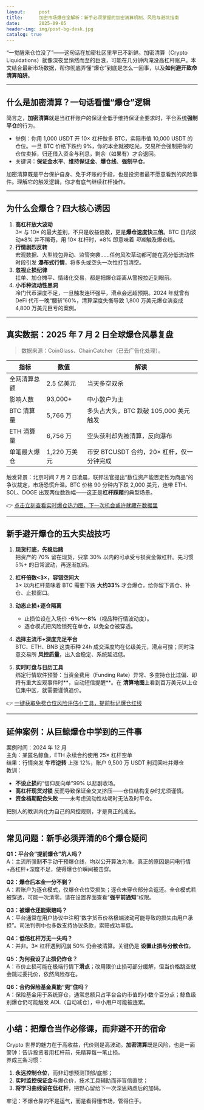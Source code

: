 ```yaml
---
layout:     post
title:      加密市场爆仓全解析：新手必须掌握的加密清算机制、风险与避坑指南
date:       2025-09-05
header-img: img/post-bg-desk.jpg
catalog: true
---
```


“一觉醒来仓位没了”——这句话在加密社区里早已不新鲜。加密清算（Crypto Liquidations）就像深夜里悄然而至的巨浪，可能在几分钟内淹没高杠杆账户。本文结合最新市场数据，帮你彻底弄懂“爆仓”到底是怎么一回事，以及**如何避开致命清算陷阱**。

---

## 什么是加密清算？一句话看懂“爆仓”逻辑

简言之，**加密清算**就是当杠杆账户的保证金低于维持保证金要求时，平台系统**强制平仓**的行为。  
- 举例：你用 1,000 USDT 开 10× 杠杆做多 BTC，实际市值 10,000 USDT 的仓位。一旦 BTC 价格下跌约 9%，你的本金就被吃光，交易所会强制把你的仓位卖掉，归还借入资金与利息，剩余（如果有）才会退回。  
- 关键词：**保证金水平**、**维持保证金**、**爆仓线**、**强制平仓**。

加密清算既是平台保护自身、免于坏账的手段，也是投资者最不愿意看到的风险事件。理解它的触发逻辑，你才有底气继续杠杆操作。

---

## 为什么会爆仓？四大核心诱因

1. **高杠杆放大波动**  
   3× 与 10× 的最大差别，不只是收益倍数，更是**爆仓速度快三倍**。BTC 日内波动±8% 并不稀奇，用 10× 杠杆时，±8% 即意味着 *可能*触及爆仓线。  
2. **行情剧烈反转**  
   宏观数据、大型钱包异动、监管突袭……任何风吹草动都可能在高分低流动性时段引发 **瀑布式行情**，将多头或空头一次性打包清空。  
3. **忽视止损纪律**  
   扛单、加仓摊平、情绪化交易，都是把爆仓距离从警报拉近到眼前。  
4. **小币种流动性黑洞**  
   冷门代币深度不足，一旦触发连环强平，滑点会远超预期。2024 年就曾有 DeFi 代币一晚“腰斩”60%，清算深度失衡导致 1,800 万美元爆仓演变成 4,800 万美元巨亏的案例。

---

## 真实数据：2025 年 7 月 2 日全球爆仓风暴复盘

> 数据来源：CoinGlass、ChainCatcher（已去广告化处理）。

| 指标 | 数值 | 解读 |
|---|---|---|
|全网清算总额|2.5 亿美元|当天多空双杀 |
|影响人数|93,000+|中小散户为主 |
|BTC 清算量|5,766 万|多头占大头，BTC 跌破 105,000 美元触发 |
|ETH 清算量|6,756 万|空头获利却先被清算，反向瀑布 |
|单笔最大爆仓|1,220 万美元|币安 BTCUSDT 合约，20× 杠杆，仅一分钟完成 |

触发背景：北京时间 7 月 2 日凌晨，联邦法官提出“数位资产能否定性为商品”的争议裁定，市场恐慌升温。BTC 价格 90 分钟内下跌 2,000 美元，连带 ETH、SOL、DOGE 出现两位数跌幅——这正是**杠杆踩踏**的典型场景。

👉 [点击立刻查看实时爆仓热力图，下一次机会或许就藏在数据里](https://okxdog.com/)

---

## 新手避开爆仓的五大实战技巧

1. **现货打底，先稳后赌**  
   把资产的 70% 留在现货，只拿 30% 以内的可承受亏损资金做杠杆。先习惯 5%+ 的日常波动，再逐渐加码。  

2. **杠杆倍数<3×，容错空间大**  
   3× 以内杠杆意味着 BTC 需要下跌 **大约33%** 才会爆仓，给你留下调仓、补仓、止损窗口。  

3. **动态止损+逐仓隔离**  
   - 止损位设在入场价 **-6%～-8%**（视品种行情波动度）。  
   - 逐仓模式把风险锁死在单仓，以免全仓被穿透。  

4. **选择主流币+深度充足平台**  
   BTC、ETH、BNB 这类币种 24h 成交深度均在亿级美元，滑点可控；同时注意交易所 **风控质量**，出入金稳定、系统延迟低。  

5. **实时盯盘与日历工具**  
   绑定行情软件预警：当资金费用（Funding Rate）异常、多空持仓比过偏、即将有重大宏观事件时**，自动短信提醒**。在 **清算地图**上看到百万美元以上仓位集中区，就需要谨慎追价。

👉 [一键获取免费仓位风险评估小工具，提前标记爆仓红线](https://okxdog.com/)

---

## 延伸案例：从巨鲸爆仓中学到的三件事

案例时间：2024 年 12 月  
主角：某匿名鲸鱼，ETH 永续合约使用 25× 杠杆空单  
结果：行情突发 **牛市逆转** 上涨 12%，账户 9,500 万 USDT 利润回吐并爆仓  
教训：  
- **不设止损**的“信仰反向单”99% 以悲剧收场。  
- **高杠杆现货对锁** 反而导致保证金交叉挤压——仓位结构复杂时尤须谨慎。  
- **资金档期配合失败** ——未考虑流动性枯竭时无法及时平仓。  

把别人的教训内化为自己的风控规则，才是真正的成长。

---

## 常见问题：新手必须弄清的6个爆仓疑问

**Q1：平台会“提前爆仓”坑人吗？**  
A：主流所强制**不**手动干预爆仓线，均以公开算法为准。真正的原因是闪电行情+高杠杆+深度不足，使得爆仓价瞬间被击穿。

**Q2：爆仓后本金一分不剩？**  
A：若账户为逐仓模式，仅爆仓仓位受损失；逐仓未穿仓部分会返还。全仓模式若被穿透，可能一次清零。请在设置界面查看“**强平前通知**”权限。

**Q3：被爆仓还能索赔吗？**  
A：平台通常在用户协议中注明“数字货币价格极端波动可能导致的损失由用户承担”。司法判例中也多数支持协议条款，索赔成功率低。

**Q4：低倍杠杆万无一失吗？**  
A：并非。3× 杠杆遇到闪崩 50% 仍会被清算。关键仍是 **设置止损与分散仓位**。

**Q5：为何我设了止损仍炸仓？**  
A：市价止损可能在极端行情下**滑点**；改用限价止损可部分缓解，但当价格跳空就会跳过委托价，依然风险存在。

**Q6：合约保险基金真能“兜”住吗？**  
A：保险基金用于系统穿仓，通常总额只占平台合约市值的小数个百分点；鲸鱼级别爆仓仍可能触发 ADL（自动减仓），中小用户可能被连累。

---

## 小结：把爆仓当作必修课，而非避不开的宿命

Crypto 世界的魅力在于高收益，代价则是高波动。**加密清算**既是风险，也是一面警钟：告诉投资者用杠杆前，先精算每一笔止损。  
养成三条习惯：  
1. **永远控制仓位**，而非幻想预测顶部/底部；  
2. **实时监控保证金**与爆仓价，技术工具辅助而非盲信直觉；  
3. **将学习曲线留在低杠杆**，把野心留给下一次深思熟虑后的加码。  

牢记：不爆仓靠的不是运气，而是看得懂市场，管得住手。